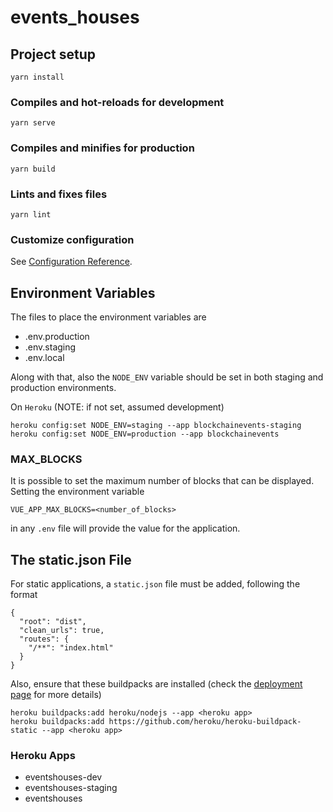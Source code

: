 # events_houses

## Project setup
```
yarn install
```

### Compiles and hot-reloads for development
```
yarn serve
```

### Compiles and minifies for production
```
yarn build
```

### Lints and fixes files
```
yarn lint
```

### Customize configuration
See [Configuration Reference](https://cli.vuejs.org/config/).

## Environment Variables

The files to place the environment variables are

* .env.production
* .env.staging
* .env.local

Along with that, also the `NODE_ENV` variable should be set in both staging and production environments.

On `Heroku` (NOTE: if not set, assumed development)
```
heroku config:set NODE_ENV=staging --app blockchainevents-staging
heroku config:set NODE_ENV=production --app blockchainevents
```

### MAX_BLOCKS

It is possible to set the maximum number of blocks that can be displayed. Setting the environment variable
```
VUE_APP_MAX_BLOCKS=<number_of_blocks>
```

in any `.env` file will provide the value for the application.

## The static.json File

For static applications, a `static.json` file must be added, following the format
```
{
  "root": "dist",
  "clean_urls": true,
  "routes": {
    "/**": "index.html"
  }
}
```

Also, ensure that these buildpacks are installed (check the [deployment page][1] for more details)

```
heroku buildpacks:add heroku/nodejs --app <heroku app>
heroku buildpacks:add https://github.com/heroku/heroku-buildpack-static --app <heroku app>
```

### Heroku Apps

* eventshouses-dev
* eventshouses-staging
* eventshouses

[1]: https://cli.vuejs.org/guide/deployment.html#heroku
